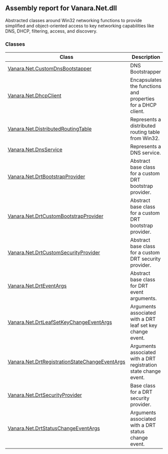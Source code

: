 ## Assembly report for Vanara.Net.dll
Abstracted classes around Win32 networking functions to provide simplified and object-oriented access to key networking capabilities like DNS, DHCP, filtering, access, and discovery.
### Classes
Class | Description
---- | ----
[Vanara.Net.CustomDnsBootstapper](https://github.com/dahall/Vanara/search?l=C%23&q=CustomDnsBootstapper) | DNS Bootstrapper
[Vanara.Net.DhcpClient](https://github.com/dahall/Vanara/search?l=C%23&q=DhcpClient) | Encapsulates the functions and properties for a DHCP client.
[Vanara.Net.DistributedRoutingTable](https://github.com/dahall/Vanara/search?l=C%23&q=DistributedRoutingTable) | Represents a distributed routing table from Win32.
[Vanara.Net.DnsService](https://github.com/dahall/Vanara/search?l=C%23&q=DnsService) | Represents a DNS service.
[Vanara.Net.DrtBootstrapProvider](https://github.com/dahall/Vanara/search?l=C%23&q=DrtBootstrapProvider) | Abstract base class for a custom DRT bootstrap provider.
[Vanara.Net.DrtCustomBootstrapProvider](https://github.com/dahall/Vanara/search?l=C%23&q=DrtCustomBootstrapProvider) | Abstract base class for a custom DRT bootstrap provider.
[Vanara.Net.DrtCustomSecurityProvider](https://github.com/dahall/Vanara/search?l=C%23&q=DrtCustomSecurityProvider) | Abstract base class for a custom DRT security provider.
[Vanara.Net.DrtEventArgs](https://github.com/dahall/Vanara/search?l=C%23&q=DrtEventArgs) | Abstract base class for DRT event arguments.
[Vanara.Net.DrtLeafSetKeyChangeEventArgs](https://github.com/dahall/Vanara/search?l=C%23&q=DrtLeafSetKeyChangeEventArgs) | Arguments associated with a DRT leaf set key change event.
[Vanara.Net.DrtRegistrationStateChangeEventArgs](https://github.com/dahall/Vanara/search?l=C%23&q=DrtRegistrationStateChangeEventArgs) | Arguments associated with a DRT registration state change event.
[Vanara.Net.DrtSecurityProvider](https://github.com/dahall/Vanara/search?l=C%23&q=DrtSecurityProvider) | Base class for a DRT security provider.
[Vanara.Net.DrtStatusChangeEventArgs](https://github.com/dahall/Vanara/search?l=C%23&q=DrtStatusChangeEventArgs) | Arguments associated with a DRT status change event.
